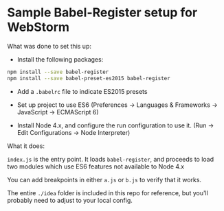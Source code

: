 # Sample Babel-Register setup for WebStorm

What was done to set this up:

* Install the following packages:
 
```bash
npm install --save babel-register
npm install --save babel-preset-es2015 babel-register
```

* Add a `.babelrc` file to indicate ES2015 presets

* Set up project to use ES6 (Preferences -> Languages & Frameworks -> JavaScript -> ECMAScript 6)

* Install Node 4.x, and configure the run configuration to use it. (Run -> Edit Configurations -> Node Interpreter)
    
    
What it does:

`index.js` is the entry point. It loads `babel-register`, and proceeds to load two modules which use ES6 features not available to Node 4.x

You can add breakpoints in either `a.js` or `b.js` to verify that it works.


The entire `./idea` folder is included in this repo for reference, but you'll probably need to adjust to your local config.


